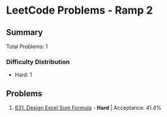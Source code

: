 # LeetCode Problems - Ramp 2

## Summary
Total Problems: 1

### Difficulty Distribution

- Hard: 1

## Problems

1. [631. Design Excel Sum Formula](https://leetcode.com/problems/design-excel-sum-formula/) - **Hard** | Acceptance: 41.4%